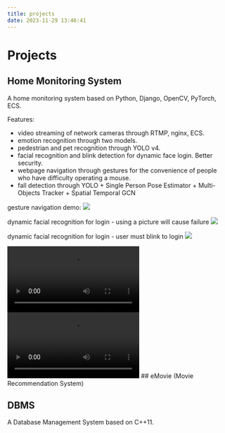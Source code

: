 ```yaml
---
title: projects
date: 2023-11-29 13:46:41
---
```


# Projects

## Home Monitoring System

A home monitoring system based on Python, Django, OpenCV, PyTorch, ECS.

Features:
- video streaming of network cameras through RTMP, nginx, ECS.
- emotion recognition through two models.
- pedestrian and pet recognition through YOLO v4.
- facial recognition and blink detection for dynamic face login. Better security.
- webpage navigation through gestures for the convenience of people who have difficulty operating a mouse.
- fall detection through YOLO + Single Person Pose Estimator + Multi-Objects Tracker + Spatial Temporal GCN

gesture navigation demo:
![](/source/resources/gesture_navigation.gif)

dynamic facial recognition for login - using a picture will cause failure
![](/source/resources/dynamic_login_failure.gif)

dynamic facial recognition for login - user must blink to login
![](/source/resources/dynamic_login_success.gif)

<video controls>
      <source src="/source/resources/11.avi" type="video/mp4">
</video>
<video controls>
  <source src="/source/resources/22.mp4" type="video/mp4">
  您的浏览器不支持视频播放。
</video>
## eMovie (Movie Recommendation System)


## DBMS

A Database Management System based on C++11.
